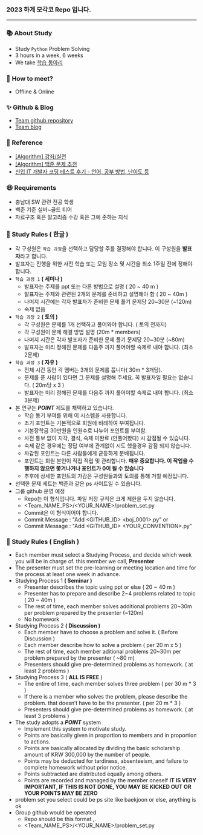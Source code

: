 ### 2023 하계 모각코 Repo 입니다.
---

### 📚 **About Study**
- Study `Python` Problem Solving
- 3 hours in a week, 6 weeks
- We take [학습 동아리](https://withu.cnu.ac.kr/program/view/1866?subId=M0103010101&menuId=M01030101)
  

### 🫲 **How to meet?**
- Offline & Online 

### ✨ Github & Blog 
- [Team github repository](https://github.com/2023-CGY-pyCode/CGY-mogako)
- [Team blog](https://serotina.vercel.app/2023-summer-mokoko)

### 📖 Reference
- [[Algorithm] 강좌/실전](https://blog.encrypted.gg/category/%EA%B0%95%EC%A2%8C/%EC%8B%A4%EC%A0%84%20%EC%95%8C%EA%B3%A0%EB%A6%AC%EC%A6%98)
- [[Algorithm] 백준 문제 추천](https://devjeong.com/algorithm/algorithm-1/#투-포인터)
- [신입 IT 개발자 코딩 테스트 후기 - 언어, 공부 방법, 난이도 등](https://corin-e.tistory.com/entry/신입-IT-개발자-코딩테스트-후기-언어-공부-방법-난이도-등)

### 😆  Requirements
- 충남대 SW 관련 전공 학생
- 백준 기준 실버~골드 티어
- 자료구조 혹은 알고리즘 수강 혹은 그에 준하는 지식

### 🔑 Study Rules ( 한글 )

- 각 구성원은 `학습 과정`을 선택하고 담당할 주를 결정해야 합니다.
이 구성원을 **발표자**라고 합니다.
- 발표자는 진행을 위한 사전 학습 또는 모임 장소 및 시간을 최소 1주일 전에 정해야 합니다.
- `학습 과정 1` **( 세미나 )**
    - 발표자는 주제를 ppt 또는 다른 방법으로 설명 ( 20 ~ 40 m )
    - 발표자는 주제와 관련된 2개의 문제를 준비하고 설명해야 함 ( 20 ~ 40m )
    - 나머지 시간에는 각자 발표자가 준비한 문제 풀기 문제당 20~30분  (~120m)
    - 숙제 없음
- `학습 과정 2` **( 토의 )**
    - 각 구성원은 문제를 1개 선택하고 풀어와야 합니다. ( 토의 전까지)
    - 각 구성원이 문제 해결 방법 설명 (20m * members)
    - 나머지 시간은 각자 발표자가 준비한 문제 풀기 문제당 20~30분 (~80m)
    - 발표자는 미리 정해진 문제를 다음주 까지 풀어야할 숙제로 내야 합니다. (최소 2문제)
- `학습 과정 3` **( 자유 )**
    - 전체 시간 동안 각 멤버는 3개의 문제를 풉니다( 30m * 3개당).
    - 문제를 푼 사람이 있다면 그 문제를 설명해 주세요. 꼭 발표자일 필요는 없습니다. ( 20m당 x 3 )
    - 발표자는 미리 정해진 문제를 다음주 까지 풀어야할 숙제로 내야 합니다. (최소 3문제)
- 본 연구는 ***POINT*** 제도를 채택하고 있습니다.
    - 학습 동기 부여를 위해 이 시스템을 사용합니다.
    - 초기 포인트는 기본적으로 회원에 비례하여 부여됩니다.
    - 기본장학금 30만원을 인원수로 나누어 포인트를 부여함.
    - 사전 통보 없이 지각, 결석, 숙제 미완료 (안풀어봤다) 시 감점될 수 있습니다.
    - 숙제 같은 경우에는 정답 여부에 관계없이 시도 했을경우 감점 되지 않습니다.
    - 차감된 포인트는 다른 사람들에게 균등하게 분배됩니다.
    - 포인트는 회원 본인이 직접 적립 및 관리합니다.
    **매우 중요합니다. 이 작업을 수행하지 않으면 쫓겨나거나 포인트가 0이 될 수 있습니다**
    - 추후에 상세한 포인트의 가감은 구성원들과의 토의를 통해 거칠 예정입니다.
- 선택한 문제 세트는 백준과 같은 ps 사이트일 수 있습니다.
- 그룹 github 운영 예정
    - Repo는 이 형식입니다. 파일 저장 규칙은 크게 제한을 두지 않습니다.
    - <Team_NAME_PS>/<YOUR_NAME>/problem_set.py
    - Commit은 이 형식이어야 합니다.
    - Commit Message : "Add <GITHUB_ID> <boj_0001>.py" or
    - Commit Message : "Add <GITHUB_ID> <YOUR_CONVENTION>.py"

### 🔑 Study Rules ( English )

- Each member must select a Studying Process, and decide which week you will be in charge of.
this member we call, **Presenter**
- The presenter must set the pre-learning or meeting location and time for the process at least one week in advance.
- Studying Process 1 **( Seminar )**
    - Presenter describes the topic using ppt or else ( 20 ~ 40 m )
    - Presenter has to prepare and describe 2~4 problems related to topic ( 20 ~ 40m )
    - The rest of time, each member solves additional problems 20~30m per problem
    prepared by the presenter (~120m)
    - No homework
- Studying Process 2 **( Discussion )**
    - Each member have to choose a problem and solve it. ( Before Discussion )
    - Each member describe how to solve a problem ( per 20 m  x 5 )
    - The rest of time, each member aditional problems 20~30m per problem
    prepared by the presenter ( ~80 m)
    - Presenters should give pre-determined problems as homework. ( at least 2 problems )
- Studying Process 3 ( **ALL IS FREE** )
    - The entire of time, each member solves three problem ( per 30 m * 3 )
    - If there is a member who solves the problem, please describe the problem. that doesn’t have to be the presenter. ( per 20 m * 3 )
    - Presenters should give pre-determined problems as homework. ( at least 3 problems )
- The study adopts a ***POINT*** system
    - Implement this system to motivate study.
    - Points are basically given in proportion to members and in proportion to actions.
    - Points are basically allocated by dividing the basic scholarship amount of KRW 300,000 by the number of people.
    - Points may be deducted for tardiness, absenteeism, and failure to complete homework without prior notice.
    - Points subtracted are distributed equally among others.
    - Points are recorded and managed by the member oneself
    **IT IS VERY IMPORTANT, IF THIS IS NOT DONE, YOU MAY BE KICKED OUT OR YOUR POINTS MAY BE ZERO**
- problem set you select could be ps site like baekjoon or else, anything is ok
- Group github would be operated
    - Repo should be this format        ,.
    - <Team_NAME_PS>/<YOUR_NAME>/problem_set.py
